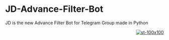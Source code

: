 # JD-Advance-Filter-Bot
JD is the new Advance Filter Bot for Telegram Group made in Python
<p align="right">
  <a href="https://www.t.me/thejdbot">
    <img src="https://i.ibb.co/nzFjKMD/Masterjd.png" alt="st-100x100" border="0">
  </a>
</p>
